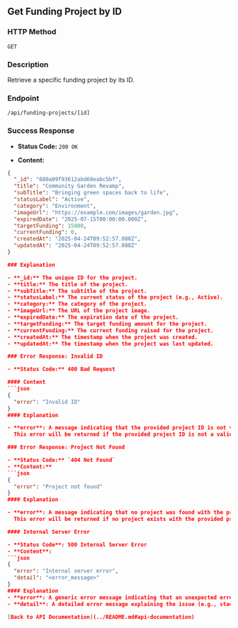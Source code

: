 ## Get Funding Project by ID

### HTTP Method

`GET`

### Description

Retrieve a specific funding project by its ID.

### Endpoint

`/api/funding-projects/[id]`

### Success Response

- **Status Code:** `200 OK`

- **Content:**

````json
{
  "_id": "680a09f93612abd68eabc5bf",
  "title": "Community Garden Revamp",
  "subTitle": "Bringing green spaces back to life",
  "statusLabel": "Active",
  "category": "Environment",
  "imageUrl": "https://example.com/images/garden.jpg",
  "expiredDate": "2025-07-15T00:00:00.000Z",
  "targetFunding": 15000,
  "currentFunding": 0,
  "createdAt": "2025-04-24T09:52:57.088Z",
  "updatedAt": "2025-04-24T09:52:57.088Z"
}

### Explanation

- **_id:** The unique ID for the project.
- **title:** The title of the project.
- **subTitle:** The subtitle of the project.
- **statusLabel:** The current status of the project (e.g., Active).
- **category:** The category of the project.
- **imageUrl:** The URL of the project image.
- **expiredDate:** The expiration date of the project.
- **targetFunding:** The target funding amount for the project.
- **currentFunding:** The current funding raised for the project.
- **createdAt:** The timestamp when the project was created.
- **updatedAt:** The timestamp when the project was last updated.

### Error Response: Invalid ID

- **Status Code:** 400 Bad Request

#### Content
```json
{
  "error": "Invalid ID"
}
#### Explanation

- **error**: A message indicating that the provided project ID is not valid.
  This error will be returned if the provided project ID is not a valid MongoDB ObjectId.

### Error Response: Project Not Found

- **Status Code:** `404 Not Found`
- **Content:**
```json
{
  "error": "Project not found"
}
#### Explanation

- **error**: A message indicating that no project was found with the provided ID.
  This error will be returned if no project exists with the provided project ID.

#### Internal Server Error

- **Status Code**: 500 Internal Server Error
- **Content**:
```json
{
  "error": "Internal server error",
  "detail": "<error_message>"
}
#### Explanation
- **error**: A generic error message indicating that an unexpected error occurred while processing the request.
- **detail**: A detailed error message explaining the issue (e.g., stack trace).

[Back to API Documentation](../README.md#api-documentation)
````
